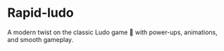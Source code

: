 # Rapid-ludo
A modern twist on the classic Ludo game 🎲 with power-ups, animations, and smooth gameplay.
